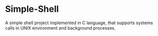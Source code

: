 # Simple-Shell
A simple shell project implemented in C language, that supports systems calls in UNIX environment and background processes.

